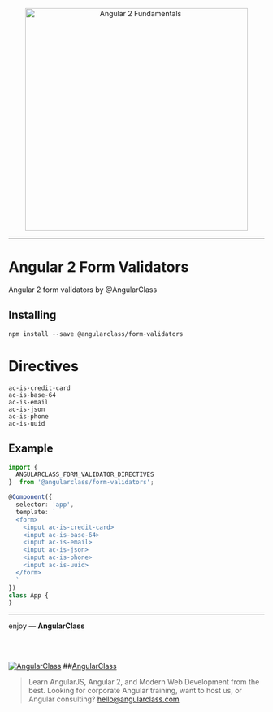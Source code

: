 <p align="center">
  <a href="http://courses.angularclass.com/courses/angular-2-fundamentals" target="_blank">
    <img width="438" alt="Angular 2 Fundamentals" src="https://cloud.githubusercontent.com/assets/1016365/17200649/085798c6-543c-11e6-8ad0-2484f0641624.png">
  </a>
</p>

___

# Angular 2 Form Validators
Angular 2 form validators by @AngularClass


## Installing

`npm install --save @angularclass/form-validators`

# Directives
```
ac-is-credit-card
ac-is-base-64
ac-is-email
ac-is-json
ac-is-phone
ac-is-uuid
```

## Example
```typescript
import {
  ANGULARCLASS_FORM_VALIDATOR_DIRECTIVES
}  from '@angularclass/form-validators';

@Component({
  selector: 'app',
  template: `
  <form>
    <input ac-is-credit-card>
    <input ac-is-base-64>
    <input ac-is-email>
    <input ac-is-json>
    <input ac-is-phone>
    <input ac-is-uuid>
  </form>
  `
})
class App {
}
```

___

enjoy — **AngularClass**

<br><br>

[![AngularClass](https://cloud.githubusercontent.com/assets/1016365/9863770/cb0620fc-5af7-11e5-89df-d4b0b2cdfc43.png  "Angular Class")](https://angularclass.com)
##[AngularClass](https://angularclass.com)
> Learn AngularJS, Angular 2, and Modern Web Development from the best.
> Looking for corporate Angular training, want to host us, or Angular consulting? hello@angularclass.com
